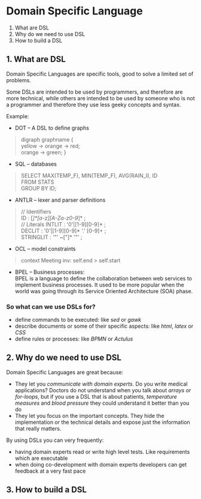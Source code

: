 # Domain Specific Language
1. What are DSL
2. Why do we need to use DSL
3. How to build a DSL

## 1. What are DSL
Domain Specific Languages are specific tools, good to solve a limited set of problems.

Some DSLs are intended to be used by programmers, and therefore are more technical, while others are intended to be used by someone who is not a programmer and therefore they use less geeky concepts and syntax.

Example:
  - DOT – A DSL to define graphs
>digraph graphname {   
yellow -> orange -> red;  
orange -> green;
}

  - SQL – databases
> SELECT MAX(TEMP_F), MIN(TEMP_F), AVG(RAIN_I), ID    
FROM STATS  
GROUP BY ID;  

  - ANTLR – lexer and parser definitions
> // Identifiers    
ID : [_]*[a-z][A-Za-z0-9_]* ;   
// Literals
INTLIT : '0'|[1-9][0-9]* ;  
DECLIT : '0'|[1-9][0-9]* '.' [0-9]+ ;   
STRINGLIT : '"' ~["]* '"' ;

  - OCL – model constraints
> context Meeting inv: self.end > self.start

  - BPEL – Business processes:  
  BPEL is a language to define the collaboration between web services to implement business processes. It used to be more popular when the world was going through its Service Oriented Architecture (SOA) phase.

### So what can we use DSLs for?
  - define commands to be executed: like *sed* or *gawk*
  - describe documents or some of their specific aspects: like *html*, *latex* or *CSS*
  - define rules or processes: like *BPMN* or *Actulus*

## 2. Why do we need to use DSL
Domain Specific Languages are great because:
- They let you *communicate with domain experts*. Do you write medical applications? Doctors do not understand when you talk about *arrays or for-loops*, but if you use a DSL that is about patients, *temperature measures* and *blood pressure* they could understand it better than you do
- They let you focus on the important concepts. They hide the implementation or the technical details and expose just the information that really matters.

By using DSLs you can very frequently:

- having domain experts read or write high level tests. Like requirements which are executable
- when doing co-development with domain experts developers can get feedback at a very fast pace

## 3. How to build a DSL
